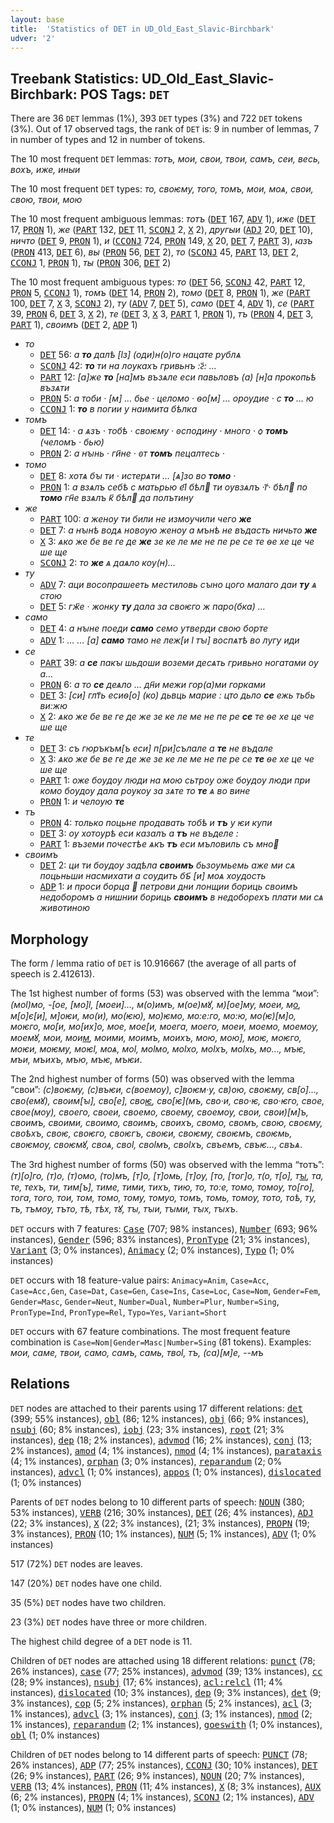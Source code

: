 ```yaml
---
layout: base
title:  'Statistics of DET in UD_Old_East_Slavic-Birchbark'
udver: '2'
---
```


## Treebank Statistics: UD_Old_East_Slavic-Birchbark: POS Tags: `DET`

There are 36 `DET` lemmas (1%), 393 `DET` types (3%) and 722 `DET` tokens (3%).
Out of 17 observed tags, the rank of `DET` is: 9 in number of lemmas, 7 in number of types and 12 in number of tokens.

The 10 most frequent `DET` lemmas: <em>тотъ, мои, свои, твои, самъ, сеи, весь, вохъ, иже, иныи</em>

The 10 most frequent `DET` types:  <em>то, своѥму, того, томъ, мои, моѧ, свои, свою, твои, мою</em>

The 10 most frequent ambiguous lemmas: <em>тотъ</em> (<tt><a href="orv_birchbark-pos-DET.html">DET</a></tt> 167, <tt><a href="orv_birchbark-pos-ADV.html">ADV</a></tt> 1), <em>иже</em> (<tt><a href="orv_birchbark-pos-DET.html">DET</a></tt> 17, <tt><a href="orv_birchbark-pos-PRON.html">PRON</a></tt> 1), <em>же</em> (<tt><a href="orv_birchbark-pos-PART.html">PART</a></tt> 132, <tt><a href="orv_birchbark-pos-DET.html">DET</a></tt> 11, <tt><a href="orv_birchbark-pos-SCONJ.html">SCONJ</a></tt> 2, <tt><a href="orv_birchbark-pos-X.html">X</a></tt> 2), <em>другыи</em> (<tt><a href="orv_birchbark-pos-ADJ.html">ADJ</a></tt> 20, <tt><a href="orv_birchbark-pos-DET.html">DET</a></tt> 10), <em>ничто</em> (<tt><a href="orv_birchbark-pos-DET.html">DET</a></tt> 9, <tt><a href="orv_birchbark-pos-PRON.html">PRON</a></tt> 1), <em>и</em> (<tt><a href="orv_birchbark-pos-CCONJ.html">CCONJ</a></tt> 724, <tt><a href="orv_birchbark-pos-PRON.html">PRON</a></tt> 149, <tt><a href="orv_birchbark-pos-X.html">X</a></tt> 20, <tt><a href="orv_birchbark-pos-DET.html">DET</a></tt> 7, <tt><a href="orv_birchbark-pos-PART.html">PART</a></tt> 3), <em>ꙗзъ</em> (<tt><a href="orv_birchbark-pos-PRON.html">PRON</a></tt> 413, <tt><a href="orv_birchbark-pos-DET.html">DET</a></tt> 6), <em>вы</em> (<tt><a href="orv_birchbark-pos-PRON.html">PRON</a></tt> 56, <tt><a href="orv_birchbark-pos-DET.html">DET</a></tt> 2), <em>то</em> (<tt><a href="orv_birchbark-pos-SCONJ.html">SCONJ</a></tt> 45, <tt><a href="orv_birchbark-pos-PART.html">PART</a></tt> 13, <tt><a href="orv_birchbark-pos-DET.html">DET</a></tt> 2, <tt><a href="orv_birchbark-pos-CCONJ.html">CCONJ</a></tt> 1, <tt><a href="orv_birchbark-pos-PRON.html">PRON</a></tt> 1), <em>ты</em> (<tt><a href="orv_birchbark-pos-PRON.html">PRON</a></tt> 306, <tt><a href="orv_birchbark-pos-DET.html">DET</a></tt> 2)

The 10 most frequent ambiguous types:  <em>то</em> (<tt><a href="orv_birchbark-pos-DET.html">DET</a></tt> 56, <tt><a href="orv_birchbark-pos-SCONJ.html">SCONJ</a></tt> 42, <tt><a href="orv_birchbark-pos-PART.html">PART</a></tt> 12, <tt><a href="orv_birchbark-pos-PRON.html">PRON</a></tt> 5, <tt><a href="orv_birchbark-pos-CCONJ.html">CCONJ</a></tt> 1), <em>томъ</em> (<tt><a href="orv_birchbark-pos-DET.html">DET</a></tt> 14, <tt><a href="orv_birchbark-pos-PRON.html">PRON</a></tt> 2), <em>томо</em> (<tt><a href="orv_birchbark-pos-DET.html">DET</a></tt> 8, <tt><a href="orv_birchbark-pos-PRON.html">PRON</a></tt> 1), <em>же</em> (<tt><a href="orv_birchbark-pos-PART.html">PART</a></tt> 100, <tt><a href="orv_birchbark-pos-DET.html">DET</a></tt> 7, <tt><a href="orv_birchbark-pos-X.html">X</a></tt> 3, <tt><a href="orv_birchbark-pos-SCONJ.html">SCONJ</a></tt> 2), <em>ту</em> (<tt><a href="orv_birchbark-pos-ADV.html">ADV</a></tt> 7, <tt><a href="orv_birchbark-pos-DET.html">DET</a></tt> 5), <em>само</em> (<tt><a href="orv_birchbark-pos-DET.html">DET</a></tt> 4, <tt><a href="orv_birchbark-pos-ADV.html">ADV</a></tt> 1), <em>се</em> (<tt><a href="orv_birchbark-pos-PART.html">PART</a></tt> 39, <tt><a href="orv_birchbark-pos-PRON.html">PRON</a></tt> 6, <tt><a href="orv_birchbark-pos-DET.html">DET</a></tt> 3, <tt><a href="orv_birchbark-pos-X.html">X</a></tt> 2), <em>те</em> (<tt><a href="orv_birchbark-pos-DET.html">DET</a></tt> 3, <tt><a href="orv_birchbark-pos-X.html">X</a></tt> 3, <tt><a href="orv_birchbark-pos-PART.html">PART</a></tt> 1, <tt><a href="orv_birchbark-pos-PRON.html">PRON</a></tt> 1), <em>тъ</em> (<tt><a href="orv_birchbark-pos-PRON.html">PRON</a></tt> 4, <tt><a href="orv_birchbark-pos-DET.html">DET</a></tt> 3, <tt><a href="orv_birchbark-pos-PART.html">PART</a></tt> 1), <em>своимъ</em> (<tt><a href="orv_birchbark-pos-DET.html">DET</a></tt> 2, <tt><a href="orv_birchbark-pos-ADP.html">ADP</a></tt> 1)


* <em>то</em>
  * <tt><a href="orv_birchbark-pos-DET.html">DET</a></tt> 56: <em>а <b>то</b> далѣ [ӏз] (оди)н(о)<lbr/>го нацате рублѧ</em>
  * <tt><a href="orv_birchbark-pos-SCONJ.html">SCONJ</a></tt> 42: <em><b>то</b> ти на лѹкахъ гривьнъ :ꙅ҃: …</em>
  * <tt><a href="orv_birchbark-pos-PART.html">PART</a></tt> 12: <em>[а]же <b>то</b> [на]мъ възѧле еси павьловъ (а) [н]а прокопьѣ възѧти</em>
  * <tt><a href="orv_birchbark-pos-PRON.html">PRON</a></tt> 5: <em>а тоби · [м] … бье · целомо · ѳо[м] … орѹдие · с <b>то</b> … ю</em>
  * <tt><a href="orv_birchbark-pos-CCONJ.html">CCONJ</a></tt> 1: <em><b>то</b> в погии у наимита бѣ<lbr/>лка</em>
* <em>томъ</em>
  * <tt><a href="orv_birchbark-pos-DET.html">DET</a></tt> 14: <em>· а ѧзъ · тобѣ · своѥму · ꙩсподину · много · ѻ <b>томъ</b> (челомъ · бью)</em>
  * <tt><a href="orv_birchbark-pos-PRON.html">PRON</a></tt> 2: <em>а нꙑнь · ги҃<lbr/>не · ꙩт <b>томъ</b> пецалтесь ·</em>
* <em>томо</em>
  * <tt><a href="orv_birchbark-pos-DET.html">DET</a></tt> 8: <em>хотѧ бꙑ ти · истерѧти … [ѧ]зо во <b>томо</b> ·</em>
  * <tt><a href="orv_birchbark-pos-PRON.html">PRON</a></tt> 1: <em>а взѧлъ себѣ с матьрью еӏ҃ бѣл ти ѹвзѧлъ ·г҃· бѣл по <b>томо</b> гн҃е взѧ<lbr/>лъ к҃ бѣл да полътину</em>
* <em>же</em>
  * <tt><a href="orv_birchbark-pos-PART.html">PART</a></tt> 100: <em>а женѹ ти били не измѹчили чего <b>же</b></em>
  * <tt><a href="orv_birchbark-pos-DET.html">DET</a></tt> 7: <em>а нꙑнѣ во<lbr/>дѧ новѹю женѹ а мънѣ не въдасть ничь<lbr/>то <b>же</b></em>
  * <tt><a href="orv_birchbark-pos-X.html">X</a></tt> 3: <em>ѧко же бе ве ге де <b>же</b> зе ке ле ме не пе ре се те ѳе хе це че ше ще</em>
  * <tt><a href="orv_birchbark-pos-SCONJ.html">SCONJ</a></tt> 2: <em>то <b>же</b> ѧ даѧло кѹ(н)…</em>
* <em>ту</em>
  * <tt><a href="orv_birchbark-pos-ADV.html">ADV</a></tt> 7: <em>аци восопрашееть местилов<lbr/>ь сꙑно цого малаго даи <b>ту</b> ѧ стою</em>
  * <tt><a href="orv_birchbark-pos-DET.html">DET</a></tt> 5: <em>гж҃е · жонку <b>ту</b> дала за своѥго ж паро<lbr/>(бка) …</em>
* <em>само</em>
  * <tt><a href="orv_birchbark-pos-DET.html">DET</a></tt> 4: <em>а нꙑне поеди <b>само</b> семо утверди свою борте</em>
  * <tt><a href="orv_birchbark-pos-ADV.html">ADV</a></tt> 1: <em>… … [а] <b>само</b> тамо не леж<lbr/>[и ӏ тꙑ] воспѧтѣ во лугу иди</em>
* <em>се</em>
  * <tt><a href="orv_birchbark-pos-PART.html">PART</a></tt> 39: <em>а <b>се</b> пакꙑ шьдоши воземи десѧть гривьно ногатами ѹ а<lbr/>…</em>
  * <tt><a href="orv_birchbark-pos-PRON.html">PRON</a></tt> 6: <em>а то <b>се</b> деѧло … дн҃и межи гор(а)ми горками</em>
  * <tt><a href="orv_birchbark-pos-DET.html">DET</a></tt> 3: <em>[си] глт҃ь есиѳ[о] (ко) дьвць марие : цто дьло <b>се</b> ежь ть<lbr/>бь ви:жю</em>
  * <tt><a href="orv_birchbark-pos-X.html">X</a></tt> 2: <em>ѧко же бе ве ге де же зе ке ле ме не пе ре <b>се</b> те ѳе хе це че ше ще</em>
* <em>те</em>
  * <tt><a href="orv_birchbark-pos-DET.html">DET</a></tt> 3: <em>съ гюръкъм[ъ еси] п[ри]сълале а <b>те</b> не въдале</em>
  * <tt><a href="orv_birchbark-pos-X.html">X</a></tt> 3: <em>ѧко же бе ве ге де же зе ке ле ме не пе ре се <b>те</b> ѳе хе це че ше ще</em>
  * <tt><a href="orv_birchbark-pos-PART.html">PART</a></tt> 1: <em>оже бѹдѹ люди на мою сьтрѹ оже бѹдѹ люди при комо бѹдѹ дала рѹкѹ за зѧте то <b>те</b> ѧ во вине</em>
  * <tt><a href="orv_birchbark-pos-PRON.html">PRON</a></tt> 1: <em>и челѹю <b>те</b></em>
* <em>тъ</em>
  * <tt><a href="orv_birchbark-pos-PRON.html">PRON</a></tt> 4: <em>только поцьне продавать тобѣ и <b>тъ</b> у ѥи купи</em>
  * <tt><a href="orv_birchbark-pos-DET.html">DET</a></tt> 3: <em>ѹ хотѹрѣ еси казалъ а <b>тъ</b> не въделе :</em>
  * <tt><a href="orv_birchbark-pos-PART.html">PART</a></tt> 1: <em>въ<lbr/>земи почестѣе ѧкъ <b>тъ</b> еси мъло<lbr/>виль съ мно</em>
* <em>своимъ</em>
  * <tt><a href="orv_birchbark-pos-DET.html">DET</a></tt> 2: <em>ци ти бѹдѹ задѣла <b>своимъ</b> бьзѹмьемь аже ми сѧ поцьньши насмихати а сѹ<lbr/>дить бъ҃ [и] моѧ хѹдость</em>
  * <tt><a href="orv_birchbark-pos-ADP.html">ADP</a></tt> 1: <em>и проси борца  петрови дни лонщии бориць своим<lbr/>ъ недоборомъ а нишнии бориць <b>своимъ</b> в недоборехъ плати ми сѧ живо<lbr/>тиною</em>

## Morphology

The form / lemma ratio of `DET` is 10.916667 (the average of all parts of speech is 2.412613).

The 1st highest number of forms (53) was observed with the lemma “мои”: <em>(моӏ)мо, -[ое, [мо]ӏ, [моеи]…, м(о)имъ, м(ое)<lbr/>мꙋ, м)[ое]му, м<lbr/>оеи, м[о](ѥи), м[о]є[и], м]оѥи, мо(и), мо(ѥю), мо)<lbr/>ѥмо, мо:е:го, мо:ю, мо<lbr/>(ѥ)[м]о, мо<lbr/>ѥго, мо[и, мо[их]о, мое, мое[и, моега, моего, моеи, моемо, моемѹ, моемꙋ, мои, мои[м](ъ), моими, моимъ, моихъ, мою, мою], моѥ, моѥго, моѥи, моѥму, моѥӏ, моѧ, моӏ, моӏмо, моӏхо, моӏхъ, моӏхь, мо…, мъ<lbr/>ѥ, мъи, мъихъ, мъю, мъѥ, мъѥи</em>.

The 2nd highest number of forms (50) was observed with the lemma “свои”: <em>(с)воѥму, (с)въѥи, с(воемѹ), с]воѥм·у, св)ою, св<lbr/>оѥму, св[о]…, сво(емꙋ), сво<lbr/>им[ꙑ], сво[е], сво[ѥ](и), сво[ѥ](мъ, сво·и, сво·ѥ, сво·ѥго, свое, свое(мѹ), своего, своеи, своемо, своему, своемѹ, свои, свои)[м]ъ, своим<lbr/>ъ, своими, своимо, своимъ, своихъ, свомо, свомъ, свою, своєму, своѣхъ, своѥ, своѥго, своѥгъ, своѥи, своѥму, своѥмъ, своѥмь, своѥмѹ, своѥмꙋ, своѧ, своӏ, своӏмъ, своӏхъ, свъемъ, свъѥ<lbr/>…, свъѧ</em>.

The 3rd highest number of forms (50) was observed with the lemma “тотъ”: <em>(т)[о]го, (т)о, (т)омо, (то)<lbr/>мъ, [т]о, [т]омь, [т]ѹ, [то, [тог]о, т(о, т[о], т[ꙑ](мъ), та, те, техъ, ти, тим[ъ], тиме, тими, тихъ, тию, то, то:е, то<lbr/>мо, то<lbr/>мѹ, то[го], тога, того, тои, том, томо, тому, томуо, томъ, томь, томѹ, тото, тоѣ, ту, тъ, тъмѹ, тъто, тѣ, тѣх, тꙋ, тꙑ, тꙑи, тꙑми, тꙑх, тꙑхъ</em>.

`DET` occurs with 7 features: <tt><a href="orv_birchbark-feat-Case.html">Case</a></tt> (707; 98% instances), <tt><a href="orv_birchbark-feat-Number.html">Number</a></tt> (693; 96% instances), <tt><a href="orv_birchbark-feat-Gender.html">Gender</a></tt> (596; 83% instances), <tt><a href="orv_birchbark-feat-PronType.html">PronType</a></tt> (21; 3% instances), <tt><a href="orv_birchbark-feat-Variant.html">Variant</a></tt> (3; 0% instances), <tt><a href="orv_birchbark-feat-Animacy.html">Animacy</a></tt> (2; 0% instances), <tt><a href="orv_birchbark-feat-Typo.html">Typo</a></tt> (1; 0% instances)

`DET` occurs with 18 feature-value pairs: `Animacy=Anim`, `Case=Acc`, `Case=Acc,Gen`, `Case=Dat`, `Case=Gen`, `Case=Ins`, `Case=Loc`, `Case=Nom`, `Gender=Fem`, `Gender=Masc`, `Gender=Neut`, `Number=Dual`, `Number=Plur`, `Number=Sing`, `PronType=Ind`, `PronType=Rel`, `Typo=Yes`, `Variant=Short`

`DET` occurs with 67 feature combinations.
The most frequent feature combination is `Case=Nom|Gender=Masc|Number=Sing` (81 tokens).
Examples: <em>мои, саме, твои, само, самъ, самь, твоӏ, тъ, (са)[м]е, --мъ</em>


## Relations

`DET` nodes are attached to their parents using 17 different relations: <tt><a href="orv_birchbark-dep-det.html">det</a></tt> (399; 55% instances), <tt><a href="orv_birchbark-dep-obl.html">obl</a></tt> (86; 12% instances), <tt><a href="orv_birchbark-dep-obj.html">obj</a></tt> (66; 9% instances), <tt><a href="orv_birchbark-dep-nsubj.html">nsubj</a></tt> (60; 8% instances), <tt><a href="orv_birchbark-dep-iobj.html">iobj</a></tt> (23; 3% instances), <tt><a href="orv_birchbark-dep-root.html">root</a></tt> (21; 3% instances), <tt><a href="orv_birchbark-dep-dep.html">dep</a></tt> (18; 2% instances), <tt><a href="orv_birchbark-dep-advmod.html">advmod</a></tt> (16; 2% instances), <tt><a href="orv_birchbark-dep-conj.html">conj</a></tt> (13; 2% instances), <tt><a href="orv_birchbark-dep-amod.html">amod</a></tt> (4; 1% instances), <tt><a href="orv_birchbark-dep-nmod.html">nmod</a></tt> (4; 1% instances), <tt><a href="orv_birchbark-dep-parataxis.html">parataxis</a></tt> (4; 1% instances), <tt><a href="orv_birchbark-dep-orphan.html">orphan</a></tt> (3; 0% instances), <tt><a href="orv_birchbark-dep-reparandum.html">reparandum</a></tt> (2; 0% instances), <tt><a href="orv_birchbark-dep-advcl.html">advcl</a></tt> (1; 0% instances), <tt><a href="orv_birchbark-dep-appos.html">appos</a></tt> (1; 0% instances), <tt><a href="orv_birchbark-dep-dislocated.html">dislocated</a></tt> (1; 0% instances)

Parents of `DET` nodes belong to 10 different parts of speech: <tt><a href="orv_birchbark-pos-NOUN.html">NOUN</a></tt> (380; 53% instances), <tt><a href="orv_birchbark-pos-VERB.html">VERB</a></tt> (216; 30% instances), <tt><a href="orv_birchbark-pos-DET.html">DET</a></tt> (26; 4% instances), <tt><a href="orv_birchbark-pos-ADJ.html">ADJ</a></tt> (22; 3% instances), <tt><a href="orv_birchbark-pos-X.html">X</a></tt> (22; 3% instances),  (21; 3% instances), <tt><a href="orv_birchbark-pos-PROPN.html">PROPN</a></tt> (19; 3% instances), <tt><a href="orv_birchbark-pos-PRON.html">PRON</a></tt> (10; 1% instances), <tt><a href="orv_birchbark-pos-NUM.html">NUM</a></tt> (5; 1% instances), <tt><a href="orv_birchbark-pos-ADV.html">ADV</a></tt> (1; 0% instances)

517 (72%) `DET` nodes are leaves.

147 (20%) `DET` nodes have one child.

35 (5%) `DET` nodes have two children.

23 (3%) `DET` nodes have three or more children.

The highest child degree of a `DET` node is 11.

Children of `DET` nodes are attached using 18 different relations: <tt><a href="orv_birchbark-dep-punct.html">punct</a></tt> (78; 26% instances), <tt><a href="orv_birchbark-dep-case.html">case</a></tt> (77; 25% instances), <tt><a href="orv_birchbark-dep-advmod.html">advmod</a></tt> (39; 13% instances), <tt><a href="orv_birchbark-dep-cc.html">cc</a></tt> (28; 9% instances), <tt><a href="orv_birchbark-dep-nsubj.html">nsubj</a></tt> (17; 6% instances), <tt><a href="orv_birchbark-dep-acl-relcl.html">acl:relcl</a></tt> (11; 4% instances), <tt><a href="orv_birchbark-dep-dislocated.html">dislocated</a></tt> (10; 3% instances), <tt><a href="orv_birchbark-dep-dep.html">dep</a></tt> (9; 3% instances), <tt><a href="orv_birchbark-dep-det.html">det</a></tt> (9; 3% instances), <tt><a href="orv_birchbark-dep-cop.html">cop</a></tt> (5; 2% instances), <tt><a href="orv_birchbark-dep-orphan.html">orphan</a></tt> (5; 2% instances), <tt><a href="orv_birchbark-dep-acl.html">acl</a></tt> (3; 1% instances), <tt><a href="orv_birchbark-dep-advcl.html">advcl</a></tt> (3; 1% instances), <tt><a href="orv_birchbark-dep-conj.html">conj</a></tt> (3; 1% instances), <tt><a href="orv_birchbark-dep-nmod.html">nmod</a></tt> (2; 1% instances), <tt><a href="orv_birchbark-dep-reparandum.html">reparandum</a></tt> (2; 1% instances), <tt><a href="orv_birchbark-dep-goeswith.html">goeswith</a></tt> (1; 0% instances), <tt><a href="orv_birchbark-dep-obl.html">obl</a></tt> (1; 0% instances)

Children of `DET` nodes belong to 14 different parts of speech: <tt><a href="orv_birchbark-pos-PUNCT.html">PUNCT</a></tt> (78; 26% instances), <tt><a href="orv_birchbark-pos-ADP.html">ADP</a></tt> (77; 25% instances), <tt><a href="orv_birchbark-pos-CCONJ.html">CCONJ</a></tt> (30; 10% instances), <tt><a href="orv_birchbark-pos-DET.html">DET</a></tt> (26; 9% instances), <tt><a href="orv_birchbark-pos-PART.html">PART</a></tt> (26; 9% instances), <tt><a href="orv_birchbark-pos-NOUN.html">NOUN</a></tt> (20; 7% instances), <tt><a href="orv_birchbark-pos-VERB.html">VERB</a></tt> (13; 4% instances), <tt><a href="orv_birchbark-pos-PRON.html">PRON</a></tt> (11; 4% instances), <tt><a href="orv_birchbark-pos-X.html">X</a></tt> (8; 3% instances), <tt><a href="orv_birchbark-pos-AUX.html">AUX</a></tt> (6; 2% instances), <tt><a href="orv_birchbark-pos-PROPN.html">PROPN</a></tt> (4; 1% instances), <tt><a href="orv_birchbark-pos-SCONJ.html">SCONJ</a></tt> (2; 1% instances), <tt><a href="orv_birchbark-pos-ADV.html">ADV</a></tt> (1; 0% instances), <tt><a href="orv_birchbark-pos-NUM.html">NUM</a></tt> (1; 0% instances)

